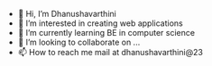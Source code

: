 - 👋 Hi, I’m Dhanushavarthini
- 👀 I’m interested in creating web applications
- 🌱 I’m currently learning BE in computer science
- 💞️ I’m looking to collaborate on ...
- 📫 How to reach me mail at dhanushavarthini@23

<!---
dhanushavarthini23/dhanushavarthini23 is a ✨ special ✨ repository because its `README.md` (this file) appears on your GitHub profile.
You can click the Preview link to take a look at your changes.
--->
